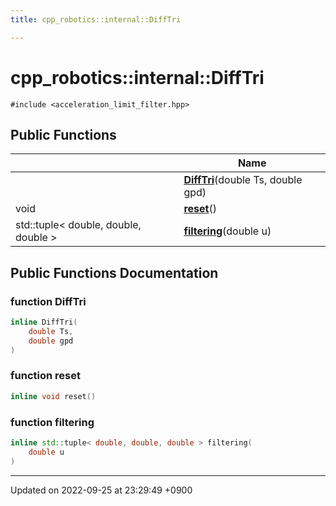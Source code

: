 ```yaml
---
title: cpp_robotics::internal::DiffTri

---
```


# cpp_robotics::internal::DiffTri






`#include <acceleration_limit_filter.hpp>`

## Public Functions

|                | Name           |
| -------------- | -------------- |
| | **[DiffTri](/cpp_robotics/doxybook/Classes/classcpp__robotics_1_1internal_1_1DiffTri/#function-difftri)**(double Ts, double gpd) |
| void | **[reset](/cpp_robotics/doxybook/Classes/classcpp__robotics_1_1internal_1_1DiffTri/#function-reset)**() |
| std::tuple< double, double, double > | **[filtering](/cpp_robotics/doxybook/Classes/classcpp__robotics_1_1internal_1_1DiffTri/#function-filtering)**(double u) |

## Public Functions Documentation

### function DiffTri

```cpp
inline DiffTri(
    double Ts,
    double gpd
)
```


### function reset

```cpp
inline void reset()
```


### function filtering

```cpp
inline std::tuple< double, double, double > filtering(
    double u
)
```


-------------------------------

Updated on 2022-09-25 at 23:29:49 +0900
